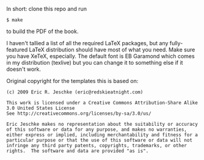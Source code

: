 In short: clone this repo and run

    $ make

to build the PDF of the book.

I haven't tallied a list of all the required LaTeX packages, but any fully-
featured LaTeX distribution should have most of what you need.  Make sure
you have XeTeX, especially.  The default font is EB Garamond which comes in
my distribution (texlive) but you can change it to something else if it doesn't
work.

Original copyright for the templates this is based on:

    (c) 2009 Eric R. Jeschke (eric@redskieatnight.com) 

    This work is licensed under a Creative Commons Attribution-Share Alike
    3.0 United States License
    See http://creativecommons.org/licenses/by-sa/3.0/us/

    Eric Jeschke makes no representation about the suitability or accuracy
    of this software or data for any purpose, and makes no warranties,
    either express or implied, including merchantability and fitness for a
    particular purpose or that the use of this software or data will not
    infringe any third party patents, copyrights, trademarks, or other
    rights.  The software and data are provided "as is". 
